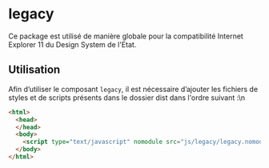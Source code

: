 # legacy

Ce package est utilisé de manière globale pour la compatibilité Internet Explorer 11 du Design System de l'Etat.

## Utilisation
Afin d’utiliser le composant `legacy`, il est nécessaire d’ajouter les fichiers de styles et de scripts présents dans le dossier dist dans l'ordre suivant :\n
```html
<html>
  <head>
  </head>
  <body>
    <script type="text/javascript" nomodule src="js/legacy/legacy.nomodule.min.js" ></script>
  </body>
</html>
```